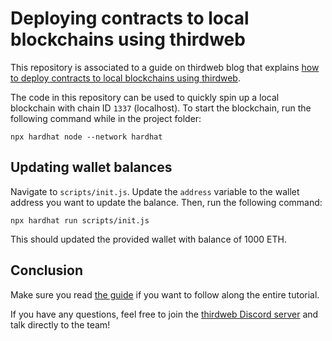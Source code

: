# Deploying contracts to local blockchains using thirdweb

This repository is associated to a guide on thirdweb blog that explains [how to deploy contracts to local blockchains using thirdweb](https://blog.thirdweb.com/how-to-deploy-contracts-to-local-blockchain-using-thirdweb).

The code in this repository can be used to quickly spin up a local blockchain with chain ID `1337` (localhost). To start the blockchain, run the following command while in the project folder:

```shell
npx hardhat node --network hardhat
```

## Updating wallet balances

Navigate to `scripts/init.js`. Update the `address` variable to the wallet address you want to update the balance. Then, run the following command:

```shell
npx hardhat run scripts/init.js
```

This should updated the provided wallet with balance of 1000 ETH.

## Conclusion

Make sure you read [the guide](https://blog.thirdweb.com/how-to-deploy-contracts-to-local-blockchain-using-thirdweb) if you want to follow along the entire tutorial.

If you have any questions, feel free to join the [thirdweb Discord server](https://discord.gg/thirdweb) and talk directly to the team!
